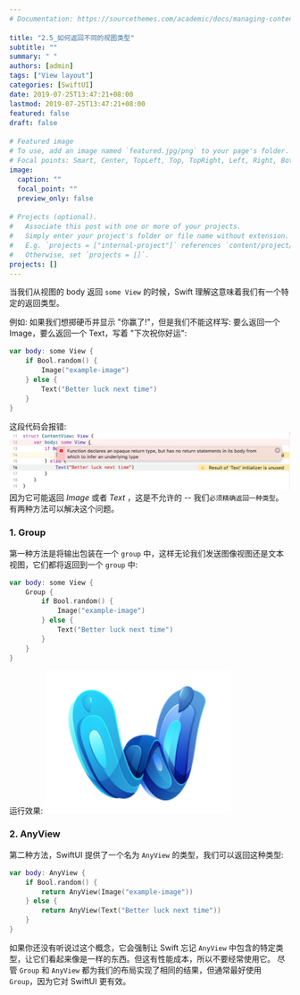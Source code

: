 ```yaml
---
# Documentation: https://sourcethemes.com/academic/docs/managing-content/

title: "2.5_如何返回不同的视图类型"
subtitle: ""
summary: " "
authors: [admin]
tags: ["View layout"]
categories: [SwiftUI]
date: 2019-07-25T13:47:21+08:00
lastmod: 2019-07-25T13:47:21+08:00
featured: false
draft: false

# Featured image
# To use, add an image named `featured.jpg/png` to your page's folder.
# Focal points: Smart, Center, TopLeft, Top, TopRight, Left, Right, BottomLeft, Bottom, BottomRight.
image:
  caption: ""
  focal_point: ""
  preview_only: false

# Projects (optional).
#   Associate this post with one or more of your projects.
#   Simply enter your project's folder or file name without extension.
#   E.g. `projects = ["internal-project"]` references `content/project/deep-learning/index.md`.
#   Otherwise, set `projects = []`.
projects: []
---
```


当我们从视图的 body 返回 `some View` 的时候，Swift 理解这意味着我们有一个特定的返回类型。

例如: 如果我们想掷硬币并显示 "你赢了!"，但是我们不能这样写: 要么返回一个 Image，要么返回一个 Text，写着 "下次祝你好运":
```swift
var body: some View {
    if Bool.random() {
        Image("example-image")
    } else {
        Text("Better luck next time")
    }
}
```
这段代码会报错:
![error_return_view_type](img/error_return_view_type.png "Compilation error")
因为它可能返回 _Image_ 或者 _Text_ ，这是不允许的 --  我们`必须精确返回一种类型`。
有两种方法可以解决这个问题。
### 1. Group
第一种方法是将输出包装在一个 `group` 中，这样无论我们发送图像视图还是文本视图，它们都将返回到一个 `group` 中:
```swift
var body: some View {
    Group {
        if Bool.random() {
            Image("example-image")
        } else {
            Text("Better luck next time")
        }
    }
}
```
运行效果:
![return_image](img/return_image.png "Return an image or a text")

### 2. AnyView
第二种方法，SwiftUI 提供了一个名为 `AnyView` 的类型，我们可以返回这种类型:
```swift
var body: AnyView {
    if Bool.random() {
        return AnyView(Image("example-image"))
    } else {
        return AnyView(Text("Better luck next time"))
    }
}
```
如果你还没有听说过这个概念，它会强制让 Swift 忘记 `AnyView` 中包含的特定类型，让它们看起来像是一样的东西。但这有性能成本，所以不要经常使用它。
尽管 `Group` 和 `AnyView` 都为我们的布局实现了相同的结果，但通常最好使用 `Group`，因为它对 SwiftUI 更有效。
